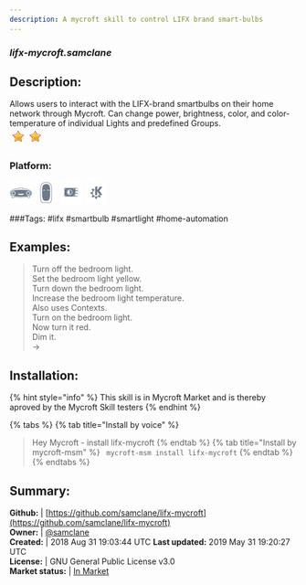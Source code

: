 ```yaml
---
description: A mycroft skill to control LIFX brand smart-bulbs
---
```


### _lifx-mycroft.samclane_  
## Description:  
Allows users to interact with the LIFX-brand smartbulbs on their home network through Mycroft. Can change power, brightness, color, and color-temperature of individual Lights and predefined Groups.  
![](../.gitbook/assets/star.png)![](../.gitbook/assets/star.png)  
### Platform:  
 ![Mark I](../.gitbook/assets/mark-1-icon.png)  ![Mark II](../.gitbook/assets/mark-2-icon.png)  ![Picroft](../.gitbook/assets/picroft-icon.png)  ![plasmoid](../.gitbook/assets/kde.png)   
  
###Tags: \#lifx \#smartbulb \#smartlight \#home-automation   
## Examples:  
> Turn off the bedroom light.  
> Set the bedroom light yellow.  
> Turn down the bedroom light.  
> Increase the bedroom light temperature.  
> Also uses Contexts.  
> Turn on the bedroom light.  
> Now turn it red.  
> Dim it.  
> ->  
  
## Installation:  
{% hint style="info" %}
This skill is in Mycroft Market and is thereby aproved by the Mycroft Skill testers
{% endhint %}
    
{% tabs %}
{% tab title="Install by voice" %}
> Hey Mycroft - install lifx-mycroft
{% endtab %}
  {% tab title="Install by mycroft-msm" %}
``` mycroft-msm install lifx-mycroft```
{% endtab %}
  {% endtabs %}
    
## Summary:  
**Github:** | [https://github.com/samclane/lifx-mycroft](https://github.com/samclane/lifx-mycroft)  
**Owner:** | [@samclane](https://github.com/samclane)  
**Created:** | 2018 Aug 31 19:03:44 UTC  **Last updated:** 2019 May 31 19:20:27 UTC  
**License:** | GNU General Public License v3.0  
**Market status:** | [In Market](https://market.mycroft.ai/skill/lifx-mycroft)  
